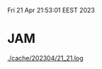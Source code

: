 Fri 21 Apr 21:53:01 EEST 2023
# JAM
<a href='./cache/202304/21_21.log'>./cache/202304/21_21.log</a>
